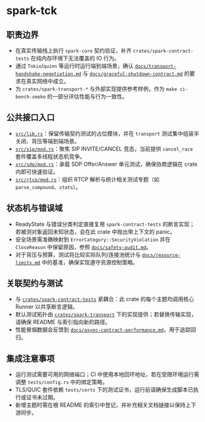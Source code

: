 # spark-tck

## 职责边界
- 在真实传输栈上执行 `spark-core` 契约验证，补齐 `crates/spark-contract-tests` 在纯内存环境下无法覆盖的 IO 行为。
- 通过 `Tokio`/`quinn` 等运行时运行端到端场景，确认 [`docs/transport-handshake-negotiation.md`](../../docs/transport-handshake-negotiation.md) 与 [`docs/graceful-shutdown-contract.md`](../../docs/graceful-shutdown-contract.md) 的要求在真实网络中成立。
- 为 `crates/spark-transport-*` 与外部实现提供参考样例，作为 `make ci-bench-smoke` 的一部分评估性能与行为一致性。

## 公共接口入口
- [`src/lib.rs`](./src/lib.rs)：保留传输契约测试的占位模块，并在 `transport` 测试集中组装半关闭、背压等端到端场景。
- [`src/sip/mod.rs`](./src/sip/mod.rs)：聚焦 SIP INVITE/CANCEL 竞态，当前提供 `cancel_race` 套件覆盖多线程状态机竞争。
- [`src/sdp/mod.rs`](./src/sdp/mod.rs)：承载 SDP Offer/Answer 单元测试，确保协商逻辑在 crate 内即可快速验证。
- [`src/rtcp/mod.rs`](./src/rtcp/mod.rs)：组织 RTCP 解析与统计相关测试专题（如 `parse_compound`、`stats`）。

## 状态机与错误域
- ReadyState 与错误分类判定直接复用 `spark-contract-tests` 的断言实现；若被测对象返回未知状态，会在此 crate 中抛出带上下文的 panic。
- 安全场景需准确映射到 `ErrorCategory::SecurityViolation` 并在 `CloseReason` 中保留原因，参照 [`docs/safety-audit.md`](../../docs/safety-audit.md)。
- 对于背压与预算，测试将比较实际队列/连接池统计与 [`docs/resource-limits.md`](../../docs/resource-limits.md) 中的基准，确保实现遵守资源控制策略。

## 关联契约与测试
- 与 [`crates/spark-contract-tests`](../spark-contract-tests) 紧耦合：此 crate 的每个主题均调用核心 Runner 以共享断言逻辑。
- 默认测试拓扑由 [`crates/spark-transport`](../spark-transport) 下的实现提供；若替换传输实现，请确保 README 与索引指向新的路径。
- 性能冒烟数据会反馈到 [`docs/async-contract-performance.md`](../../docs/async-contract-performance.md)，用于追踪回归。

## 集成注意事项
- 运行测试需要可用的网络端口；CI 中使用本地回环地址，若在受限环境运行需调整 `tests/config.rs` 中的绑定策略。
- TLS/QUIC 套件依赖 `tests/certs` 下的测试证书，运行前请确保生成脚本已执行或证书未过期。
- 新增主题时需在根 README 的索引中登记，并补充相关文档链接以保持上下游同步。

